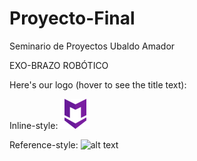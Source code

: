 # Proyecto-Final
Seminario de Proyectos Ubaldo Amador


EXO-BRAZO ROBÓTICO

Here's our logo (hover to see the title text):

Inline-style: 
![alt text](https://github.com/adam-p/markdown-here/raw/master/src/common/images/icon48.png "Logo Title Text 1")

Reference-style: 
![alt text][logo]

[logo]: https://i.blogs.es/4fa155/exoarm-exo-brazo-lowcost-y-de-codigo-abierto/1366_2000.jpg
